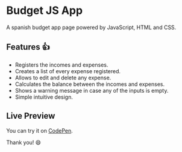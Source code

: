 # Budget JS App 
A spanish budget app page powered by JavaScript, HTML and CSS.

## Features :thumbsup:
- Registers the incomes and expenses.
- Creates a list of every expense registered.
- Allows to edit and delete any expense.
- Calculates the balance between the incomes and expenses.
- Shows a warning message in case any of the inputs is empty.
- Simple intuitive design.

## Live Preview
You can try it on [CodePen](https://codepen.io/dejunio-spec/pen/VwMERmN).

Thank you! :smile:
